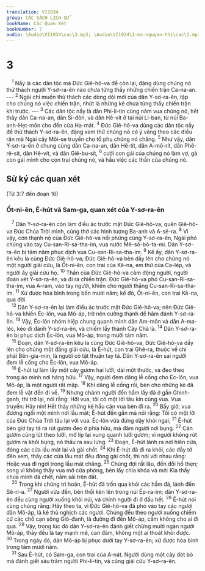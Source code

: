 ```yaml
---
translation: VI1934
group: CÁC SÁCH LỊCH-SỬ
bookName: Các Quan Xét 
bookNumber: 7
audio: \Audio\VI1934\cac\3.mp3; \Audio\VI1934\1-ms-nguyen-thi\cac\3.mp3
---
```


<div class="title"><h1>3</h1></div>
<span class="verse cac_3_1"> <sup>1</sup> Nầy là các dân tộc mà Đức Giê-hô-va để còn lại, đặng dùng chúng nó thử thách người Y-sơ-ra-ên nào chưa từng thấy những chiến trận Ca-na-an. --- </span>
<span class="verse cac_3_2"><sup>2</sup> Ngài chỉ muốn thử thách các dòng dõi mới của dân Y-sơ-ra-ên, tập cho chúng nó việc chiến trận, nhứt là những kẻ chưa từng thấy chiến trận khi trước. --- </span>
<span class="verse cac_3_3"><sup>3</sup> Các dân tộc nầy là dân Phi-li-tin cùng năm vua chúng nó, hết thảy dân Ca-na-an, dân Si-đôn, và dân Hê-vít ở tại núi Li-ban, từ núi Ba-anh-Hẹt-môn cho đến cửa Ha-mát. </span>
<span class="verse cac_3_4"><sup>4</sup> Đức Giê-hô-va dùng các dân tộc nầy để thử thách Y-sơ-ra-ên, đặng xem thử chúng nó có ý vâng theo các điều răn mà Ngài cậy Môi-se truyền cho tổ phụ chúng nó chăng. </span>
<span class="verse cac_3_5"><sup>5</sup> Như vậy, dân Y-sơ-ra-ên ở chung cùng dân Ca-na-an, dân Hê-tít, dân A-mô-rít, dân Phê-rê-sít, dân Hê-vít, và dân Giê-bu-sít, </span>
<span class="verse cac_3_6"><sup>6</sup> cưới con gái của chúng nó làm vợ, gả con gái mình cho con trai chúng nó, và hầu việc các thần của chúng nó. <br/></span>
<div class="title"><h2>Sử ký các quan xét</h2><p>(Từ 3:7 đến đoạn 16)</p><h3>Ốt-ni-ên, Ê-hút và Sam-ga, quan xét của Y-sơ-ra-ên</h3></div>
<span class="verse cac_3_7"> <sup>7</sup> Dân Y-sơ-ra-ên còn làm điều ác trước mặt Đức Giê-hô-va, quên Giê-hô-va Đức Chúa Trời mình, cúng thờ các hình tượng Ba-anh và A-sê-ra. </span>
<span class="verse cac_3_8"><sup>8</sup> Vì vậy, cơn thạnh nộ của Đức Giê-hô-va nổi phừng cùng Y-sơ-ra-ên, Ngài phó chúng vào tay Cu-san-Ri-sa-tha-im, vua nước Mê-sô-bô-ta-mi. Dân Y-sơ-ra-ên bị tám năm phục dịch vua Cu-san-Ri-sa-tha-im. </span>
<span class="verse cac_3_9"><sup>9</sup> Kế ấy, dân Y-sơ-ra-ên kêu la cùng Đức Giê-hô-va; Đức Giê-hô-va bèn dấy lên cho chúng nó một người giải cứu, là Ốt-ni-ên, con trai của Kê-na, em thứ của Ca-lép, và người ấy giải cứu họ. </span>
<span class="verse cac_3_10"><sup>10</sup> Thần của Đức Giê-hô-va cảm động người, người đoán xét Y-sơ-ra-ên, và đi ra chiến trận. Đức Giê-hô-va phó Cu-san-Ri-sa-tha-im, vua A-ram, vào tay người, khiến cho người thắng Cu-san-Ri-sa-tha-im. </span>
<span class="verse cac_3_11"><sup>11</sup> Xứ được hòa bình trong bốn mươi năm; kế đó, Ốt-ni-ên, con trai Kê-na, qua đời. <br/></span>
<span class="verse cac_3_12"> <sup>12</sup> Dân Y-sơ-ra-ên lại làm điều ác trước mặt Đức Giê-hô-va; nên Đức Giê-hô-va khiến Éc-lôn, vua Mô-áp, trở nên cường thạnh để hãm đánh Y-sơ-ra-ên. </span>
<span class="verse cac_3_13"><sup>13</sup> Vậy, Éc-lôn nhóm hiệp chung quanh mình dân Am-môn và dân A-ma-léc, kéo đi đánh Y-sơ-ra-ên, và chiếm lấy thành Cây Chà là. </span>
<span class="verse cac_3_14"><sup>14</sup> Dân Y-sơ-ra-ên bị phục dịch Éc-lôn, vua Mô-áp, trong mười tám năm. <br/></span>
<span class="verse cac_3_15"> <sup>15</sup> Đoạn, dân Y-sơ-ra-ên kêu la cùng Đức Giê-hô-va, Đức Giê-hô-va dấy lên cho chúng một đấng giải cứu, là Ê-hút, con trai Ghê-ra, thuộc về chi phái Bên-gia-min, là người có tật thuận tay tả. Dân Y-sơ-ra-ên sai người đem lễ cống cho Éc-lôn, vua Mô-áp. <br/></span>
<span class="verse cac_3_16"> <sup>16</sup> Ê-hút tự làm lấy một cây gươm hai lưỡi, dài một thước, và đeo theo trong áo mình nơi háng hữu. </span>
<span class="verse cac_3_17"><sup>17</sup> Vậy, người đem dâng lễ cống cho Éc-lôn, vua Mô-áp, là một người rất mập. </span>
<span class="verse cac_3_18"><sup>18</sup> Khi dâng lễ cống rồi, bèn cho những kẻ đã đem lễ vật đến đi về. </span>
<span class="verse cac_3_19"><sup>19</sup> Nhưng chánh người đến hầm lấy đá ở gần Ghinh-ganh, thì trở lại, nói rằng: Hỡi vua, tôi có một lời tâu kín cùng vua. Vua truyền: Hãy nín! Hết thảy những kẻ hầu cận vua bèn đi ra. </span>
<span class="verse cac_3_20"><sup>20</sup> Bấy giờ, vua đương ngồi một mình nơi lầu mát; Ê-hút đến gần mà nói rằng: Tôi có một lời của Đức Chúa Trời tâu lại với vua. Éc-lôn vừa đứng dậy khỏi ngai; </span>
<span class="verse cac_3_21"><sup>21</sup> Ê-hút bèn giơ tay tả ra rút gươm đeo ở phía hữu, mà đâm người nơi bụng. </span>
<span class="verse cac_3_22"><sup>22</sup> Cán gươm cũng lút theo lưỡi, mỡ líp lại xung quanh lưỡi gươm; vì người không rút gươm ra khỏi bụng, nó thấu ra sau lưng. </span>
<span class="verse cac_3_23"><sup>23</sup> Đoạn, Ê-hút lánh ra nơi hiên cửa, đóng các cửa lầu mát lại và gài chốt. </span>
<span class="verse cac_3_24"><sup>24</sup> Khi Ê-hút đã đi ra khỏi, các đầy tớ đến xem, thấy các cửa lầu mát đều đóng gài chốt, thì nói với nhau rằng: Hoặc vua đi ngơi trong lầu mát chăng. </span>
<span class="verse cac_3_25"><sup>25</sup> Chúng đợi rất lâu, đến đỗi hổ thẹn; song vì không thấy vua mở cửa phòng, bèn lấy chìa khóa và mở: Kìa thấy chúa mình đã chết, nằm sải trên đất. <br/></span>
<span class="verse cac_3_26"> <sup>26</sup> Trong khi chúng trì hoãn, Ê-hút đã trốn qua khỏi các hầm đá, lánh đến Sê-ri-a. </span>
<span class="verse cac_3_27"><sup>27</sup> Người vừa đến, bèn thổi kèn lên trong núi Ép-ra-im; dân Y-sơ-ra-ên đều cùng người xuống khỏi núi, và chính người đi ở đầu hết. </span>
<span class="verse cac_3_28"><sup>28</sup> Ê-hút nói cùng chúng rằng: Hãy theo ta, vì Đức Giê-hô-va đã phó vào tay các ngươi dân Mô-áp, là kẻ thù nghịch các ngươi. Chúng đều theo người xuống chiếm cứ các chỗ cạn sông Giô-đanh, là đường đi đến Mô-áp, cấm không cho ai đi qua. </span>
<span class="verse cac_3_29"><sup>29</sup> Vậy, trong lúc đó dân Y-sơ-ra-ên đánh giết chừng mười ngàn người Mô-áp, thảy đều là tay mạnh mẽ, can đảm, không một ai thoát khỏi được. </span>
<span class="verse cac_3_30"><sup>30</sup> Trong ngày đó, dân Mô-áp bị phục dưới tay Y-sơ-ra-ên; xứ được hòa bình trong tám mươi năm. <br/></span>
<span class="verse cac_3_31"> <sup>31</sup> Sau Ê-hút, có Sam-ga, con trai của A-nát. Người dùng một cây đót bò mà đánh giết sáu trăm người Phi-li-tin, và cũng giải cứu Y-sơ-ra-ên. <br/></span>
